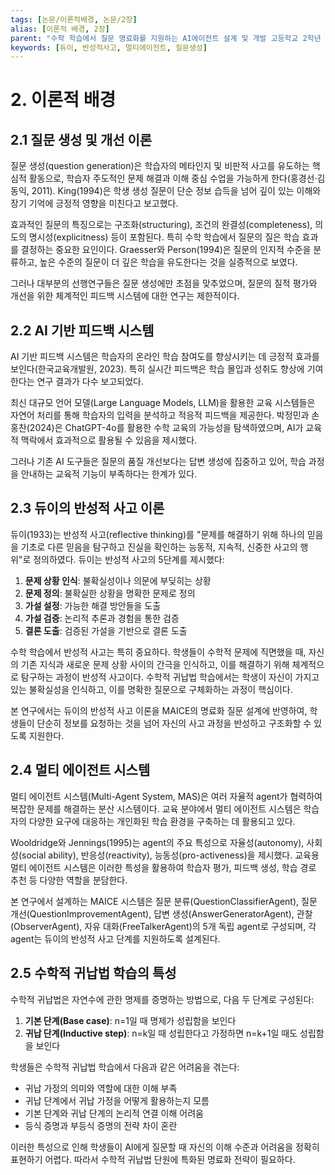 ```yaml
---
tags: [논문/이론적배경, 논문/2장]
alias: [이론적 배경, 2장]
parent: "수학 학습에서 질문 명료화를 지원하는 AI에이전트 설계 및 개발 고등학교 2학년 수학적 귀납법 단원 중심으로"
keywords: [듀이, 반성적사고, 멀티에이전트, 질문생성]
---
```


# 2. 이론적 배경

## 2.1 질문 생성 및 개선 이론

질문 생성(question generation)은 학습자의 메타인지 및 비판적 사고를 유도하는 핵심적 활동으로, 학습자 주도적인 문제 해결과 이해 중심 수업을 가능하게 한다(홍경선·김동익, 2011). King(1994)은 학생 생성 질문이 단순 정보 습득을 넘어 깊이 있는 이해와 장기 기억에 긍정적 영향을 미친다고 보고했다.

효과적인 질문의 특징으로는 구조화(structuring), 조건의 완결성(completeness), 의도의 명시성(explicitness) 등이 포함된다. 특히 수학 학습에서 질문의 질은 학습 효과를 결정하는 중요한 요인이다. Graesser와 Person(1994)은 질문의 인지적 수준을 분류하고, 높은 수준의 질문이 더 깊은 학습을 유도한다는 것을 실증적으로 보였다.

그러나 대부분의 선행연구들은 질문 생성에만 초점을 맞추었으며, 질문의 질적 평가와 개선을 위한 체계적인 피드백 시스템에 대한 연구는 제한적이다.

## 2.2 AI 기반 피드백 시스템

AI 기반 피드백 시스템은 학습자의 온라인 학습 참여도를 향상시키는 데 긍정적 효과를 보인다(한국교육개발원, 2023). 특히 실시간 피드백은 학습 몰입과 성취도 향상에 기여한다는 연구 결과가 다수 보고되었다.

최신 대규모 언어 모델(Large Language Models, LLM)을 활용한 교육 시스템들은 자연어 처리를 통해 학습자의 입력을 분석하고 적응적 피드백을 제공한다. 박정민과 손홍찬(2024)은 ChatGPT-4o를 활용한 수학 교육의 가능성을 탐색하였으며, AI가 교육적 맥락에서 효과적으로 활용될 수 있음을 제시했다.

그러나 기존 AI 도구들은 질문의 품질 개선보다는 답변 생성에 집중하고 있어, 학습 과정을 안내하는 교육적 기능이 부족하다는 한계가 있다.

## 2.3 듀이의 반성적 사고 이론

듀이(1933)는 반성적 사고(reflective thinking)를 "문제를 해결하기 위해 하나의 믿음을 기초로 다른 믿음을 탐구하고 진실을 확인하는 능동적, 지속적, 신중한 사고의 행위"로 정의하였다. 듀이는 반성적 사고의 5단계를 제시했다:

1. **문제 상황 인식**: 불확실성이나 의문에 부딪히는 상황
2. **문제 정의**: 불확실한 상황을 명확한 문제로 정의
3. **가설 설정**: 가능한 해결 방안들을 도출
4. **가설 검증**: 논리적 추론과 경험을 통한 검증
5. **결론 도출**: 검증된 가설을 기반으로 결론 도출

수학 학습에서 반성적 사고는 특히 중요하다. 학생들이 수학적 문제에 직면했을 때, 자신의 기존 지식과 새로운 문제 상황 사이의 간극을 인식하고, 이를 해결하기 위해 체계적으로 탐구하는 과정이 반성적 사고이다. 수학적 귀납법 학습에서는 학생이 자신이 가지고 있는 불확실성을 인식하고, 이를 명확한 질문으로 구체화하는 과정이 핵심이다.

본 연구에서는 듀이의 반성적 사고 이론을 MAICE의 명료화 질문 설계에 반영하여, 학생들이 단순히 정보를 요청하는 것을 넘어 자신의 사고 과정을 반성하고 구조화할 수 있도록 지원한다.

## 2.4 멀티 에이전트 시스템

멀티 에이전트 시스템(Multi-Agent System, MAS)은 여러 자율적 agent가 협력하여 복잡한 문제를 해결하는 분산 시스템이다. 교육 분야에서 멀티 에이전트 시스템은 학습자의 다양한 요구에 대응하는 개인화된 학습 환경을 구축하는 데 활용되고 있다.

Wooldridge와 Jennings(1995)는 agent의 주요 특성으로 자율성(autonomy), 사회성(social ability), 반응성(reactivity), 능동성(pro-activeness)을 제시했다. 교육용 멀티 에이전트 시스템은 이러한 특성을 활용하여 학습자 평가, 피드백 생성, 학습 경로 추천 등 다양한 역할을 분담한다.

본 연구에서 설계하는 MAICE 시스템은 질문 분류(QuestionClassifierAgent), 질문 개선(QuestionImprovementAgent), 답변 생성(AnswerGeneratorAgent), 관찰(ObserverAgent), 자유 대화(FreeTalkerAgent)의 5개 독립 agent로 구성되며, 각 agent는 듀이의 반성적 사고 단계를 지원하도록 설계된다.

## 2.5 수학적 귀납법 학습의 특성

수학적 귀납법은 자연수에 관한 명제를 증명하는 방법으로, 다음 두 단계로 구성된다:
1. **기본 단계(Base case)**: n=1일 때 명제가 성립함을 보인다
2. **귀납 단계(Inductive step)**: n=k일 때 성립한다고 가정하면 n=k+1일 때도 성립함을 보인다

학생들은 수학적 귀납법 학습에서 다음과 같은 어려움을 겪는다:
- 귀납 가정의 의미와 역할에 대한 이해 부족
- 귀납 단계에서 귀납 가정을 어떻게 활용하는지 모름
- 기본 단계와 귀납 단계의 논리적 연결 이해 어려움
- 등식 증명과 부등식 증명의 전략 차이 혼란

이러한 특성으로 인해 학생들이 AI에게 질문할 때 자신의 이해 수준과 어려움을 정확히 표현하기 어렵다. 따라서 수학적 귀납법 단원에 특화된 명료화 전략이 필요하다.

